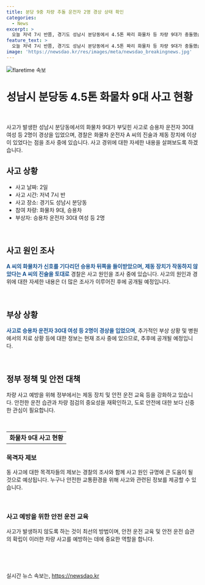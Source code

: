 ```yaml
---
title: 분당 9중 차량 추돌 운전자 2명 경상 상태 확인
categories:
  - News
excerpt: >
  오늘 저녁 7시 반쯤, 경기도 성남시 분당동에서 4.5톤 짜리 화물차 등 차량 9대가 충돌했습니다. 승용차 운전자 30대 여성 등 2명이 경미한 부상을 입었습니다. 경찰은 화물차가 신호를 기다리던 승용차 뒤쪽을 들이받으며 연이어 추돌한 것으로 확인했으며, 제동장치가 작동하지 않았다는 운전자의 진술을 조사 중입니다. 사고 경위에 대한 자세한 내용은 계속 조사 중이니, 계속해서 관심을 가져주시기 바랍니다. [YTN 뉴스 바로가기]
feature_text: >
  오늘 저녁 7시 반쯤, 경기도 성남시 분당동에서 4.5톤 짜리 화물차 등 차량 9대가 충돌했습니다. 승용차 운전자 30대 여성 등 2명이 경미한 부상을 입었습니다. 경찰은 화물차가 신호를 기다리던 승용차 뒤쪽을 들이받으며 연이어 추돌한 것으로 확인했으며, 제동장치가 작동하지 않았다는 운전자의 진술을 조사 중입니다. 사고 경위에 대한 자세한 내용은 계속 조사 중이니, 계속해서 관심을 가져주시기 바랍니다. [YTN 뉴스 바로가기]
image: 'https://newsdao.kr/res/images/meta/newsdao_breakingnews.jpg'
---
```


<p><img src="https://newsdao.kr/res/images/meta/newsdao_breakingnews.jpg" alt="flaretime 속보" /></p>

<h1>성남시 분당동 4.5톤 화물차 9대 사고 현황</h1>

<p data-ke-size="size16">&nbsp;</p>

<p>사고가 발생한 성남시 분당동에서의 화물차 9대가 부딪힌 사고로 승용차 운전자 30대 여성 등 2명이 경상을 입었으며, 경찰은 화물차 운전자 A 씨의 진술과 제동 장치에 이상이 있었다는 점을 조사 중에 있습니다. 사고 경위에 대한 자세한 내용을 살펴보도록 하겠습니다.</p>

<h2 data-ke-size="size26">사고 상황</h2>

<ul>
<li>사고 날짜: 2일</li>
<li>사고 시간: 저녁 7시 반</li>
<li>사고 장소: 경기도 성남시 분당동</li>
<li>참여 차량: 화물차 9대, 승용차</li>
<li>부상자: 승용차 운전자 30대 여성 등 2명</li>
</ul>

<p data-ke-size="size16">&nbsp;</p>

<h2 data-ke-size="size26">사고 원인 조사</h2>

<p><b><span style="color: #1a5490;">A 씨의 화물차가 신호를 기다리던 승용차 뒤쪽을 들이받았으며, 제동 장치가 작동하지 않았다는 A 씨의 진술을 토대로</span></b> 경찰은 사고 원인을 조사 중에 있습니다. 사고의 원인과 경위에 대한 자세한 내용은 더 많은 조사가 이루어진 후에 공개될 예정입니다.</p>

<p data-ke-size="size16">&nbsp;</p>

<h2 data-ke-size="size26">부상 상황</h2>

<p><b><span style="color: #1a5490;">사고로 승용차 운전자 30대 여성 등 2명이 경상을 입었으며</span></b>, 추가적인 부상 상황 및 병원에서의 치료 상황 등에 대한 정보는 현재 조사 중에 있으므로, 추후에 공개될 예정입니다.</p>

<p data-ke-size="size16">&nbsp;</p>

<h2 data-ke-size="size26">정부 정책 및 안전 대책</h2>

<p>차량 사고 예방을 위해 정부에서는 제동 장치 및 안전 운전 교육 등을 강화하고 있습니다. 안전한 운전 습관과 차량 점검의 중요성을 재확인하고, 도로 안전에 대한 보다 신중한 관심이 필요합니다.</p>

<p data-ke-size="size16">&nbsp;</p>

<table>
<tbody>
<tr>
<td style="text-align: center; height: 17px;"><b>화물차 9대 사고 현황</b></td>
</tr>
</tbody>
</table>

<h3>목격자 제보</h3>

<p>동 사고에 대한 목격자들의 제보는 경찰의 조사와 함께 사고 원인 규명에 큰 도움이 될 것으로 예상됩니다. 누구나 안전한 교통환경을 위해 사고와 관련된 정보를 제공할 수 있습니다.</p>

<p data-ke-size="size16">&nbsp;</p>

<h3>사고 예방을 위한 안전 운전 교육</h3>

<p>사고가 발생하지 않도록 하는 것이 최선의 방법이며, 안전 운전 교육 및 안전 운전 습관의 확립이 이러한 차량 사고를 예방하는 데에 중요한 역할을 합니다.</p>

<p data-ke-size="size16">&nbsp;</p>

<p data-ke-size="size16">&nbsp;</p>
실시간 뉴스 속보는, <a href="https://newsdao.kr" rel="dofollow">https://newsdao.kr</a>


